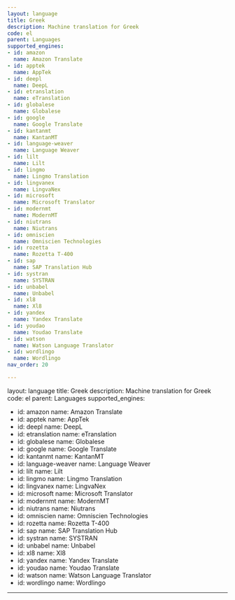 ```yaml
---
layout: language
title: Greek
description: Machine translation for Greek
code: el
parent: Languages
supported_engines:
- id: amazon
  name: Amazon Translate
- id: apptek
  name: AppTek
- id: deepl
  name: DeepL
- id: etranslation
  name: eTranslation
- id: globalese
  name: Globalese
- id: google
  name: Google Translate
- id: kantanmt
  name: KantanMT
- id: language-weaver
  name: Language Weaver
- id: lilt
  name: Lilt
- id: lingmo
  name: Lingmo Translation
- id: lingvanex
  name: LingvaNex
- id: microsoft
  name: Microsoft Translator
- id: modernmt
  name: ModernMT
- id: niutrans
  name: Niutrans
- id: omniscien
  name: Omniscien Technologies
- id: rozetta
  name: Rozetta T-400
- id: sap
  name: SAP Translation Hub
- id: systran
  name: SYSTRAN
- id: unbabel
  name: Unbabel
- id: xl8
  name: Xl8
- id: yandex
  name: Yandex Translate
- id: youdao
  name: Youdao Translate
- id: watson
  name: Watson Language Translator
- id: wordlingo
  name: Wordlingo
nav_order: 20

---
```


layout: language
title: Greek
description: Machine translation for Greek
code: el
parent: Languages
supported_engines:
- id: amazon
  name: Amazon Translate
- id: apptek
  name: AppTek
- id: deepl
  name: DeepL
- id: etranslation
  name: eTranslation
- id: globalese
  name: Globalese
- id: google
  name: Google Translate
- id: kantanmt
  name: KantanMT
- id: language-weaver
  name: Language Weaver
- id: lilt
  name: Lilt
- id: lingmo
  name: Lingmo Translation
- id: lingvanex
  name: LingvaNex
- id: microsoft
  name: Microsoft Translator
- id: modernmt
  name: ModernMT
- id: niutrans
  name: Niutrans
- id: omniscien
  name: Omniscien Technologies
- id: rozetta
  name: Rozetta T-400
- id: sap
  name: SAP Translation Hub
- id: systran
  name: SYSTRAN
- id: unbabel
  name: Unbabel
- id: xl8
  name: Xl8
- id: yandex
  name: Yandex Translate
- id: youdao
  name: Youdao Translate
- id: watson
  name: Watson Language Translator
- id: wordlingo
  name: Wordlingo

---

